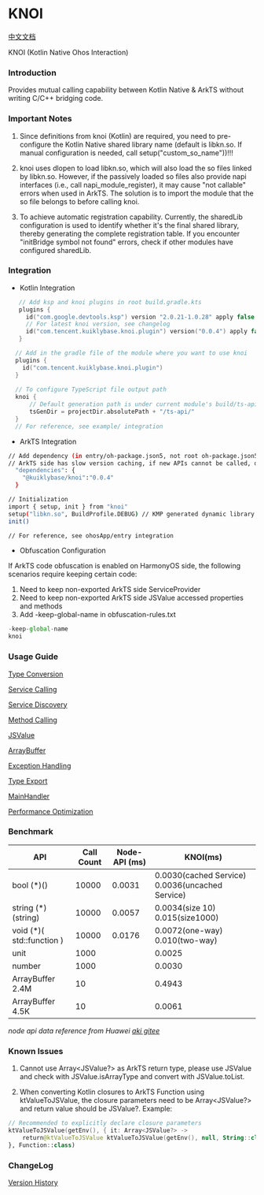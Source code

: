 # KNOI

[中文文档](./README.zh.md)

KNOI (Kotlin Native Ohos Interaction)

### Introduction

Provides mutual calling capability between Kotlin Native & ArkTS without writing C/C++ bridging code.

### Important Notes

1. Since definitions from knoi (Kotlin) are required, you need to pre-configure the Kotlin Native shared library name (default is libkn.so. If manual configuration is needed, call setup("custom_so_name"))!!!

2. knoi uses dlopen to load libkn.so, which will also load the so files linked by libkn.so. However, if the passively loaded so files also provide napi interfaces (i.e., call napi_module_register), it may cause "not callable" errors when used in ArkTS. The solution is to import the module that the so file belongs to before calling knoi.

3. To achieve automatic registration capability. Currently, the sharedLib configuration is used to identify whether it's the final shared library, thereby generating the complete registration table. If you encounter "initBridge symbol not found" errors, check if other modules have configured sharedLib.

### Integration

- Kotlin Integration
```kotlin
   // Add ksp and knoi plugins in root build.gradle.kts
   plugins {
     id("com.google.devtools.ksp") version "2.0.21-1.0.28" apply false 
     // For latest knoi version, see changelog
     id("com.tencent.kuiklybase.knoi.plugin") version("0.0.4") apply false
   }

  // Add in the gradle file of the module where you want to use knoi
  plugins {
    id("com.tencent.kuiklybase.knoi.plugin")
  }
  
  // To configure TypeScript file output path
  knoi {
      // Default generation path is under current module's build/ts-api/
      tsGenDir = projectDir.absolutePath + "/ts-api/"
  }
  // For reference, see example/ integration
```

- ArkTS Integration

```bash
// Add dependency (in entry/oh-package.json5, not root oh-package.json5)
// ArkTS side has slow version caching, if new APIs cannot be called, directly use latest version
  "dependencies": {
    "@kuiklybase/knoi":"0.0.4"
  }

// Initialization
import { setup, init } from "knoi"
setup("libkn.so", BuildProfile.DEBUG) // KMP generated dynamic library name
init()

// For reference, see ohosApp/entry integration
```

- Obfuscation Configuration

If ArkTS code obfuscation is enabled on HarmonyOS side, the following scenarios require keeping certain code:

1. Need to keep non-exported ArkTS side ServiceProvider
2. Need to keep non-exported ArkTS side JSValue accessed properties and methods
3. Add -keep-global-name in obfuscation-rules.txt

```JavaScript
-keep-global-name
knoi
```

### Usage Guide

[Type Conversion](./docs/types.md)

[Service Calling](./docs/service.md)

[Service Discovery](./docs/serviceDiscover-en.md)

[Method Calling](./docs/function-en.md)

[JSValue](./docs/jsvalue-en.md)

[ArrayBuffer](./docs/arraybuffer-en.md)

[Exception Handling](./docs/execption-en.md)

[Type Export](./docs/declare-en.md)

[MainHandler](./docs/handler-en.md)

[Performance Optimization](./docs/pref-en.md)

### Benchmark

|API|Call Count|Node-API (ms)|KNOI(ms)
|--|--|--|--|
bool (*)()|10000|0.0031|0.0030(cached Service) 0.0036(uncached Service)
string (*)(string)|10000|0.0057|0.0034(size 10) 0.015(size1000)
void (*)( std::function )|10000|0.0176|0.0072(one-way) 0.010(two-way)
unit|1000||0.0025
number|1000||0.0030
ArrayBuffer 2.4M|10||0.4943
ArrayBuffer 4.5K|10||0.0061

*node api data reference from Huawei [aki gitee](https://gitee.com/openharmony-sig/aki/tree/master)*

### Known Issues

1. Cannot use Array<JSValue?> as ArkTS return type, please use JSValue and check with JSValue.isArrayType and convert with JSValue.toList.

2. When converting Kotlin closures to ArkTS Function using ktValueToJSValue, the closure parameters need to be Array<JSValue?> and return value should be JSValue?. Example:

```Kotlin
// Recommended to explicitly declare closure parameters
ktValueToJSValue(getEnv(), { it: Array<JSValue?> ->
    return@ktValueToJSValue ktValueToJSValue(getEnv(), null, String::class)
}, Function::class)
```

### ChangeLog

[Version History](./docs/changelog.md)